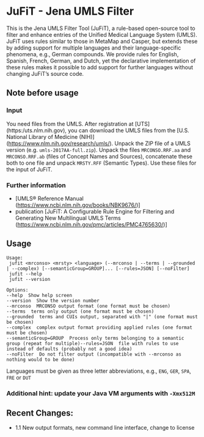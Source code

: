 # JuFiT - Jena UMLS Filter

This is the Jena UMLS Filter Tool (JuFiT), a rule-based open-source tool to filter and enhance entries of the Unified Medical Language System (UMLS). JuFiT uses rules similar to those in MetaMap and Casper, but extends these by adding support for multiple languages and their language-specific phenomena, e.g., German compounds. We provide rules for English, Spanish, French, German, and Dutch, yet the declarative implementation of these rules makes it possible to add support for further languages without changing JuFiT’s source code.

## Note before usage

### Input

You need files from the UMLS. After registration at [UTS] (https:/uts.nlm.nih.gov), you can download the UMLS files from the [U.S. National Library of Medicine (NIH)] (https://www.nlm.nih.gov/research/umls/). Unpack the ZIP file of a UMLS version (e.g. `umls-2017AA-full.zip`). Unpack the files `MRCONSO.RRF.aa` and `MRCONSO.RRF.ab` (files of Concept Names and Sources), concatenate these both to one file and unpack `MRSTY.RFF` (Semantic Types). Use these files for the input of JuFiT.


### Further information
  * [UMLS® Reference Manual (https://www.ncbi.nlm.nih.gov/books/NBK9676/)]
  * publication [JuFiT: A Configurable Rule Engine for Filtering and Generating New Multilingual UMLS Terms (https://www.ncbi.nlm.nih.gov/pmc/articles/PMC4765630/)]

## Usage
```
Usage:
 jufit <mrconso> <mrsty> <language> (--mrconso | --terms | --grounded | --complex) [--semanticGroup=GROUP]... [--rules=JSON] [--noFilter]
 jufit --help
 jufit --version

Options:
--help  Show help screen
--version  Show the version number
--mrconso  MRCONSO output format (one format must be chosen)
--terms  terms only output (one format must be chosen)
--grounded  terms and CUIs output, separated with "|" (one format must be chosen)
--complex  complex output format providing applied rules (one format must be chosen)
--semanticGroup=GROUP  Process only terms belonging to a semantic group (repeat for multiple)--rules=JSON  file with rules to use instead of defaults (probably not a good idea)
--noFilter  Do not filter output (incompatible with --mrconso as nothing would to be done)

```
Languages must be given as three letter abbreviations, e.g., `ENG`, `GER`, `SPA`, `FRE` or `DUT`

### Additional hint: update your Java VM arguments with `-Xmx512M`

## Recent Changes:
  * 1.1 New output formats, new command line interface, change to license